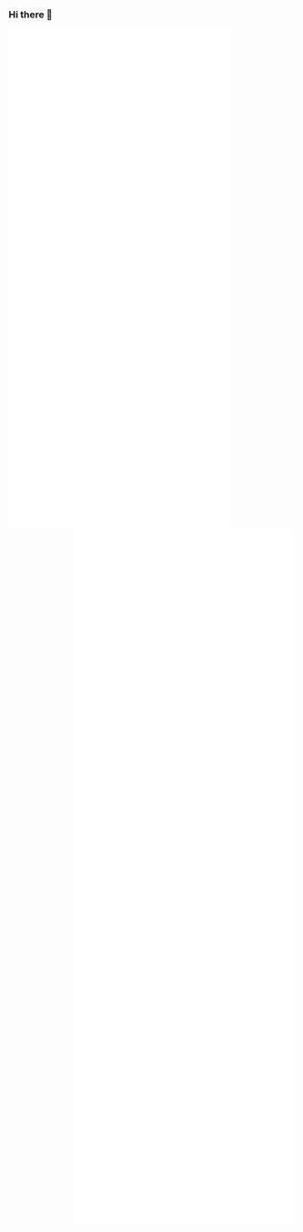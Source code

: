 ### Hi there 👋

<img align="left" width="390" alt="🐅" src="https://github.com/trasta298/trasta298/blob/master/metrics.svg">
<img align="right" width="390" alt="🐅" src="https://github.com/trasta298/trasta298/blob/master/achievements.svg">
<img align="right" width="390" alt="🐅" src="https://github.com/trasta298/trasta298/blob/master/anilist.svg">
